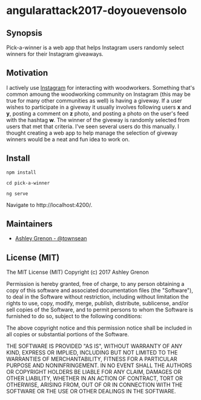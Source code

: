 # angularattack2017-doyouevensolo

## Synopsis
Pick-a-winner is a web app that helps Instagram users randomly select winners for their Instagram giveaways. 

## Motivation
I actively use [Instagram](https://www.instagram.com/handmadewithashley/) for interacting with woodworkers. Something that's common amoung the woodworking community on Instagram (this may be true for many other communities as well) is having a giveway.  If a user wishes to participate in a giveway it usually involves following users **x** and **y**, posting a comment on **z** photo, and posting a photo on the user's feed with the hashtag **w**. The winner of the giveway is randomly selected from users that met that criteria. I've seen several users do this manually. I thought creating a web app to help manage the selection of giveway winners would be a neat and fun idea to work on. 

## Install

```
npm install
```

```
cd pick-a-winner
```

```
ng serve
```
Navigate to http://localhost:4200/.

## Maintainers

* [Ashley Grenon - @townsean](https://github.com/townsean)

## License (MIT)

The MIT License (MIT)
Copyright (c) 2017 Ashley Grenon

Permission is hereby granted, free of charge, to any person obtaining a copy of this software and associated documentation files (the "Software"), to deal in the Software without restriction, including without limitation the rights to use, copy, modify, merge, publish, distribute, sublicense, and/or sell copies of the Software, and to permit persons to whom the Software is furnished to do so, subject to the following conditions:

The above copyright notice and this permission notice shall be included in all copies or substantial portions of the Software.

THE SOFTWARE IS PROVIDED "AS IS", WITHOUT WARRANTY OF ANY KIND, EXPRESS OR IMPLIED, INCLUDING BUT NOT LIMITED TO THE WARRANTIES OF MERCHANTABILITY, FITNESS FOR A PARTICULAR PURPOSE AND NONINFRINGEMENT. IN NO EVENT SHALL THE AUTHORS OR COPYRIGHT HOLDERS BE LIABLE FOR ANY CLAIM, DAMAGES OR OTHER LIABILITY, WHETHER IN AN ACTION OF CONTRACT, TORT OR OTHERWISE, ARISING FROM, OUT OF OR IN CONNECTION WITH THE SOFTWARE OR THE USE OR OTHER DEALINGS IN THE SOFTWARE.
